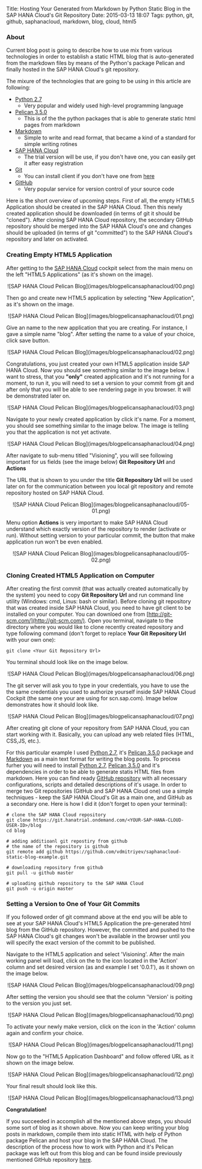 Title: Hosting Your Generated from Markdown by Python Static Blog in the SAP HANA Cloud's Git Repository
Date: 2015-03-13 18:07
Tags: python, git, github, saphanacloud, markdown, blog, cloud, html5

### About 

Current blog post is going to describe how to use mix from various technologies in order to establish a static HTML blog that is auto-generated from the markdown files by means of the Python's package Pelican and finally hosted in the SAP HANA Cloud's git repository.

The mixure of the technologies that are going to be using in this article are following:

* [Python 2.7](https://www.python.org/)
	- Very popular and widely used high-level programming language
* [Pelican 3.5.0](http://docs.getpelican.com/en/3.5.0/) 
    - This is of the the python packages that is able to generate static html pages from markdown
* [Markdown](http://daringfireball.net/projects/markdown/syntax)
    - Simple to write and read format, that became a kind of a standard for simple writing rotines
* [SAP HANA Cloud](https://account.hanatrial.ondemand.com/)
    - The trial version will be use, if you don't have one, you can easily get it after easy registration
* [Git](http://en.wikipedia.org/wiki/Git_(software))
    - You can install client if you don't have one from [here](http://git-scm.com/)
* [GitHub](https://github.com/)
	- Very popular service for version control of your source code

Here is the short overview of upcoming steps. First of all, the empty HTML5 Application should be created in the SAP HANA Cloud. Then this newly created application should be downloaded (in terms of git it should be "cloned"). After cloning SAP HANA Cloud repository, the secondary GitHub repository should be merged into the SAP HANA Cloud's one and changes should be uploaded (in terms of git "committed") to the SAP HANA Cloud's repository and later on activated.

### Creating Empty HTML5 Application

After getting to the [SAP HANA Cloud](https://account.hanatrial.ondemand.com/) cockpit select from the main menu on the left "HTML5 Applications" (as it's shown on the image).

<center>
    ![SAP HANA Cloud Pelican Blog](images/blogpelicansaphanacloud/00.png)
</center>

Then go and create new HTML5 application by selecting "New Application", as it's shown on the image.

<center>
    ![SAP HANA Cloud Pelican Blog](images/blogpelicansaphanacloud/01.png)
</center> 

Give an name to the new application that you are creating. For instance, I gave a simple name "blog". After setting the name to a value of your choice, click save button.

<center>
    ![SAP HANA Cloud Pelican Blog](images/blogpelicansaphanacloud/02.png)
</center> 

Congratulations, you just created your own HTML5 application inside SAP HANA Cloud. Now you should see something similar to the image below. I want to stress, that you **"only"** created application and it's not running for a moment, to run it, you will need to set a version to your commit from git and after only that you will be able to see rendering page in you browser. It will be demonstrated later on.

<center>
    ![SAP HANA Cloud Pelican Blog](images/blogpelicansaphanacloud/03.png)
</center> 

Navigate to your newly created application by click it's name. For a moment, you should see something similar to the image below. The image is telling you that the application is not yet activate.

<center>
    ![SAP HANA Cloud Pelican Blog](images/blogpelicansaphanacloud/04.png)
</center> 

After navigate to sub-menu titled "Visioning", you will see following important for us fields (see the image below) **Git Repository Url** and **Actions**

The URL that is shown to you under the title **Git Repository Url** will be used later on for the communication between you local git repository and remote repository hosted on SAP HANA Cloud.
<center>
    ![SAP HANA Cloud Pelican Blog](images/blogpelicansaphanacloud/05-01.png)
</center> 

Menu option **Actions** is very important to make SAP HANA Cloud understand which exactly version of the repository to render (activate or run). Without setting version to your particular commit, the button that make application run won't be even enabled.

<center> 
    ![SAP HANA Cloud Pelican Blog](images/blogpelicansaphanacloud/05-02.png)
</center> 

### Cloning Created HTML5 Application on Computer

After creating the first commit (that was actually created automatically by the system) you need to copy **Git Repository Url** and run command line utility (Windows: cmd, Linus: bash or similar). Before cloning git repository that was created inside SAP HANA Cloud, you need to have git client to be installed on your computer. You can downloed one from [http://git-scm.com/](http://git-scm.com/). Open you terminal, navigate to the directory where you would like to clone recently created repository and type following command (don't forget to replace **Your Git Repository Url** with your own one):
```
git clone <Your Git Repository Url>
```

You terminal should look like on the image below.

<center> 
    ![SAP HANA Cloud Pelican Blog](images/blogpelicansaphanacloud/06.png)
</center> 

The git server will ask you to type in your credentials, you have to use the the same credentials you used to authorize yourself inside SAP HANA Cloud Cockpit (the same one your are using for scn.sap.com). Image below demonstrates how it should look like.

<center> 
    ![SAP HANA Cloud Pelican Blog](images/blogpelicansaphanacloud/07.png)
</center> 

After creating git clone of your repository from SAP HANA Cloud, you can start working with it. Basically, you can upload any web related files (HTML, CSS,JS, etc.).

For this particular example I used [Python 2.7](https://www.python.org/), it's [Pelican 3.5.0](http://docs.getpelican.com/en/3.5.0/) package and [Markdown](http://daringfireball.net/projects/markdown/syntax) as a main text format for writing the blog posts. To process furher you will need to install [Python 2.7](https://www.python.org/), [Pelican 3.5.0](http://docs.getpelican.com/en/3.5.0/) and it's dependencies in order to be able to generate statis HTML files from markdown. Here you can find ready [GitHub repository](https://github.com/vdmitriyev/saphanacloud-static-blog-example) with all necessary configurations, scripts and detailed descriptions of it's usage. In order to merge two Git repositories (GitHub and SAP HANA Cloud one) use a simple techniques - keep the SAP HANA Cloud's Git as a main one, and GitHub as a secondary one. Here is how I did it (don't forget to open your terminal):

```
# clone the SAP HANA Cloud repository
git clone https://git.hanatrial.ondemand.com/<YOUR-SAP-HANA-CLOUD-USER-ID>/blog
cd blog

# adding additioanl git repostiry from github 
# the name of the repository is github
git remote add github https://github.com/vdmitriyev/saphanacloud-static-blog-example.git

# downloading repository from github
git pull -u github master

# uploading github repository to the SAP HANA Cloud
git push -u origin master
```

### Setting a Version to One of Your Git Commits

If you followed order of git command above at the end you will be able to see at your SAP HANA Cloud's HTML5 Application the pre-generated html blog from the GitHub repository. However, the committed and pushed to the SAP HANA Cloud's git changes won't be available in the browser until you will specify the exact version of the commit to be published. 

Navigate to the HTML5 application and select 'Visioning'. After the main working panel will load, click on the to the icon located in the 'Action' column and set desired version (as and example I set '0.0.1'), as it shown on the image below.

<center> 
    ![SAP HANA Cloud Pelican Blog](images/blogpelicansaphanacloud/09.png)
</center> 

After setting the version you should see that the column 'Version' is poiting to the version you just set.

<center> 
    ![SAP HANA Cloud Pelican Blog](images/blogpelicansaphanacloud/10.png)
</center> 

To activate your newly make version, click on the icon in the 'Action' column again and confirm your choice.

<center> 
    ![SAP HANA Cloud Pelican Blog](images/blogpelicansaphanacloud/11.png)
</center> 

Now go to the "HTML5 Application Dashboard" and follow offered URL as it shown on the image below.

<center> 
    ![SAP HANA Cloud Pelican Blog](images/blogpelicansaphanacloud/12.png)
</center> 

Your final result should look like this.
<center> 
    ![SAP HANA Cloud Pelican Blog](images/blogpelicansaphanacloud/13.png)
</center> 

**Congratulation!** 

If you succeeded in accomplish all the mentioned above steps, you should some sort of blog as it shown above. Now you can keep writing your blog posts in markdown, compile them into static HTML with help of Python package Pelican and host your blog in the SAP HANA Cloud.
The description of the process how to work with Python and it's Pelican package was left out from this blog and can be found inside previously mentioned GitHub repository [here](https://github.com/vdmitriyev/saphanacloud-static-blog-example/tree/master/src-pelican).
